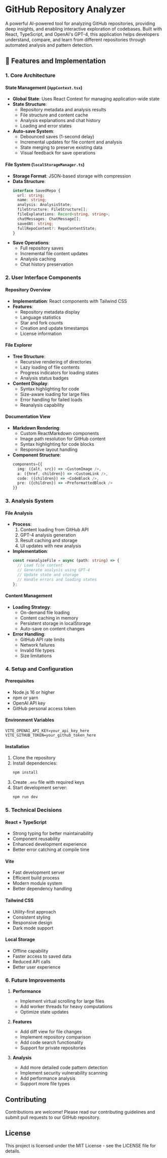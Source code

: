 # GitHub Repository Analyzer

A powerful AI-powered tool for analyzing GitHub repositories, providing deep insights, and enabling interactive exploration of codebases. Built with React, TypeScript, and OpenAI's GPT-4, this application helps developers understand, compare, and learn from different repositories through automated analysis and pattern detection.

## 🌟 Features and Implementation

### 1. Core Architecture

#### State Management (`AppContext.tsx`)
- **Global State**: Uses React Context for managing application-wide state
- **State Structure**:
  - Repository metadata and analysis results
  - File structure and content cache
  - Analysis explanations and chat history
  - Loading and error states
- **Auto-save System**:
  - Debounced saves (1-second delay)
  - Incremental updates for file content and analysis
  - State merging to preserve existing data
  - Visual feedback for save operations

#### File System (`localStorageManager.ts`)
- **Storage Format**: JSON-based storage with compression
- **Data Structure**:
  ```typescript
  interface SavedRepo {
    url: string;
    name: string;
    analysis: AnalysisState;
    fileStructure: FileStructure[];
    fileExplanations: Record<string, string>;
    chatMessages: ChatMessage[];
    savedAt: string;
    fullRepoContent?: RepoContentState;
  }
  ```
- **Save Operations**:
  - Full repository saves
  - Incremental file content updates
  - Analysis caching
  - Chat history preservation

### 2. User Interface Components

#### Repository Overview
- **Implementation**: React components with Tailwind CSS
- **Features**:
  - Repository metadata display
  - Language statistics
  - Star and fork counts
  - Creation and update timestamps
  - License information

#### File Explorer
- **Tree Structure**:
  - Recursive rendering of directories
  - Lazy loading of file contents
  - Progress indicators for loading states
  - Analysis status badges
- **Content Display**:
  - Syntax highlighting for code
  - Size-aware loading for large files
  - Error handling for failed loads
  - Reanalysis capability

#### Documentation View
- **Markdown Rendering**:
  - Custom ReactMarkdown components
  - Image path resolution for GitHub content
  - Syntax highlighting for code blocks
  - Responsive layout handling
- **Component Structure**:
  ```typescript
  components={{
    img: ({alt, src}) => <CustomImage />,
    a: ({href, children}) => <CustomLink />,
    code: ({children}) => <CodeBlock />,
    pre: ({children}) => <PreformattedBlock />
  }}
  ```

### 3. Analysis System

#### File Analysis
- **Process**:
  1. Content loading from GitHub API
  2. GPT-4 analysis generation
  3. Result caching and storage
  4. UI updates with new analysis
- **Implementation**:
  ```typescript
  const reanalyzeFile = async (path: string) => {
    // Load file content
    // Generate analysis using GPT-4
    // Update state and storage
    // Handle errors and loading states
  };
  ```

#### Content Management
- **Loading Strategy**:
  - On-demand file loading
  - Content caching in memory
  - Persistent storage in localStorage
  - Auto-save on content changes
- **Error Handling**:
  - GitHub API rate limits
  - Network failures
  - Invalid file types
  - Size limitations

### 4. Setup and Configuration

#### Prerequisites
- Node.js 16 or higher
- npm or yarn
- OpenAI API key
- GitHub personal access token

#### Environment Variables
```env
VITE_OPENAI_API_KEY=your_api_key_here
VITE_GITHUB_TOKEN=your_github_token_here
```

#### Installation
1. Clone the repository
2. Install dependencies:
   ```bash
   npm install
   ```
3. Create `.env` file with required keys
4. Start development server:
   ```bash
   npm run dev
   ```

### 5. Technical Decisions

#### React + TypeScript
- Strong typing for better maintainability
- Component reusability
- Enhanced development experience
- Better error catching at compile time

#### Vite
- Fast development server
- Efficient build process
- Modern module system
- Better dependency handling

#### Tailwind CSS
- Utility-first approach
- Consistent styling
- Responsive design
- Dark mode support

#### Local Storage
- Offline capability
- Faster access to saved data
- Reduced API calls
- Better user experience

### 6. Future Improvements

1. **Performance**
   - Implement virtual scrolling for large files
   - Add worker threads for heavy computations
   - Optimize state updates

2. **Features**
   - Add diff view for file changes
   - Implement repository comparison
   - Add code search functionality
   - Support for private repositories

3. **Analysis**
   - Add more detailed code pattern detection
   - Implement security vulnerability scanning
   - Add performance analysis
   - Support more file types

## Contributing

Contributions are welcome! Please read our contributing guidelines and submit pull requests to our GitHub repository.

## License

This project is licensed under the MIT License - see the LICENSE file for details.